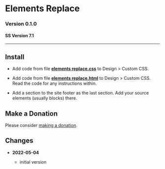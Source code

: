 # Elements Replace

### Version 0.1.0

#### SS Version 7.1

---

## Install

* Add code from file **[elements replace.css][1]** to Design > Custom CSS.

* Add code from file **[elements replace.html][2]** to Design > Custom CSS. Read
  the code for any instructions within.
  
* Add a section to the site footer as the last section. Add your source
  elements (usually blocks) there.

## Make a Donation

Please consider [making a donation][3].

## Changes

<!-- * **2021-05-08**

  * added coverage for store product grid image hover
  * bumped version to v0.1d1
  -->
* **2022-05-04**

  * initial version

[1]: elements%20replace.css#L1
[2]: elements%20replace.html#L1
[3]: https://github.com/tomsWebConsulting/twcsl#make-a-donation
